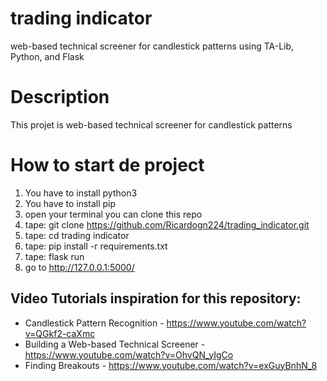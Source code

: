 # trading indicator 
web-based technical screener for candlestick patterns using TA-Lib, Python, and Flask

# Description 

This projet is web-based technical screener for candlestick patterns


# How to start de project

1)  You have to install python3 
2)  You have to install pip
3)  open your terminal you can clone this repo
5)  tape: git clone https://github.com/Ricardogn224/trading_indicator.git
6)  tape: cd trading indicator 
7)  tape: pip install -r requirements.txt
8)  tape: flask run
9)  go to http://127.0.0.1:5000/


## Video Tutorials inspiration for this repository:

* Candlestick Pattern Recognition - https://www.youtube.com/watch?v=QGkf2-caXmc
* Building a Web-based Technical Screener - https://www.youtube.com/watch?v=OhvQN_yIgCo
* Finding Breakouts - https://www.youtube.com/watch?v=exGuyBnhN_8
